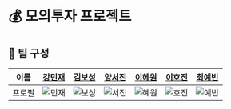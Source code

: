 # 💰 모의투자 프로젝트 

## 📌 팀 구성

| 이름 | [강민재](https://github.com/minijae011030) | [김보성](https://github.com/NangManBo) | [양서진](https://github.com/westjin) | [이헤원](https://github.com/icegosimperson) | [이호진](https://github.com/HoreungHoreung) | [최예빈](https://github.com/beenvyn) |
| :-: | :-: | :-: | :-: | :-: | :-: | :-: |
| 프로필 | ![민재](https://avatars.githubusercontent.com/u/105128049?v=4) | ![보성](https://avatars.githubusercontent.com/u/124684536?v=4) | ![서진](https://avatars.githubusercontent.com/u/95288764?v=4) | ![혜원](https://avatars.githubusercontent.com/u/121532001?v=4) | ![호진](https://avatars.githubusercontent.com/u/128957586?v=4) | ![예빈](https://avatars.githubusercontent.com/u/109021332?v=4) | 

